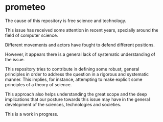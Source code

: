 # prometeo

The cause of this repository is free science and technology.

This issue has received some attention in recent years, specially around the field of computer science.

Different movements and actors have fought to defend different positions.

However, it appears there is a general lack of systematic understanding of the issue.

This repository tries to contribute in defining some robust, general principles in order to address the question in a rigorous and systematic manner. This implies, for instance, attempting to make explicit some principles of a theory of science.

This approach also helps understanding the great scope and the deep implications that our posture towards this issue may have in the general development of the sciences, technologies and societies.

This is a work in progress.
